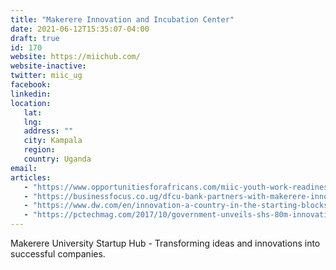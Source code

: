 ```yaml
---
title: "Makerere Innovation and Incubation Center"
date: 2021-06-12T15:35:07-04:00
draft: true
id: 170
website: https://miichub.com/
website-inactive: 
twitter: miic_ug
facebook: 
linkedin: 
location: 
   lat: 
   lng: 
   address: ""
   city: Kampala
   region: 
   country: Uganda
email: 
articles:
   - "https://www.opportunitiesforafricans.com/miic-youth-work-readiness-program-cohort-2/"
   - "https://businessfocus.co.ug/dfcu-bank-partners-with-makerere-innovation-incubation-centre-to-support-young-entrepreneurs/"
   - "https://www.dw.com/en/innovation-a-country-in-the-starting-blocks/a-43623331"
   - "https://pctechmag.com/2017/10/government-unveils-shs-80m-innovation-hub-at-makerere/"
---
```

Makerere University Startup Hub - Transforming ideas and innovations into successful companies.
